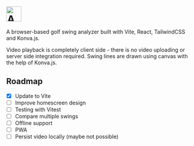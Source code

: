 # <a href='https://analyze.golf'><img src='https://analyze.golf/logo.png' height='40' alt='Analyze.Golf logo' aria-label='analyze.golf' /></a>

A browser-based golf swing analyzer built with Vite, React, TailwindCSS and Konva.js. 

Video playback is completely client side - there is no video uploading or server side integration required. Swing lines are drawn using canvas with the help of Konva.js.

## Roadmap

- [x] Update to Vite
- [ ] Improve homescreen design
- [ ] Testing with Vitest
- [ ] Compare multiple swings
- [ ] Offline support
- [ ] PWA
- [ ] Persist video locally (maybe not possible)
